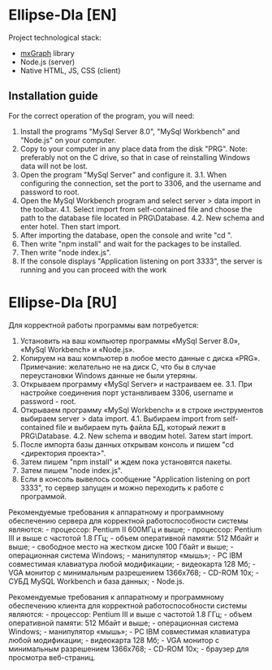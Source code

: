 # Ellipse-DIa [EN]
Project technological stack:
+ [mxGraph](https://github.com/jgraph/mxgraph?tab=readme-ov-file) library
+ Node.js (server)
+ Native HTML, JS, CSS (client)

## Installation guide
For the correct operation of the program, you will need:
1. Install the programs "MySql Server 8.0", "MySql Workbench" and "Node.js" on your computer.
2. Copy to your computer in any place data from the disk "PRG". Note: preferably not on the C drive, so that in case of reinstalling Windows data will not be lost.
3. Open the program "MySql Server" and configure it.
	3.1. When configuring the connection, set the port to 3306, and the username and password to root.
4. Open the MySql Workbench program and select server > data import in the toolbar. 
	4.1. Select import from self-contained file and choose the path to the database file located in PRG\Database.
	4.2. New schema and enter hotel. Then start import.
5. After importing the database, open the console and write "cd <project directory>".
6. Then write "npm install" and wait for the packages to be installed.
7. Then write "node index.js".
8. If the console displays "Application listening on port 3333", the server is running and you can proceed with the work

# Ellipse-DIa [RU]
Для корректной работы программы вам потребуется:

1. Установить на ваш компьютер программы «MySql Server 8.0», «MySql Workbench» и «Node.js».
2. Копируем на ваш компьютер в любое место данные с диска «PRG». Примечание: желательно не на диск C, что бы в случае переустановки Windows данные не были утеряны.
3. Открываем программу «MySql Server» и настраиваем ее.
	3.1. При настройке соединения порт устанвливаем 3306, username и password - root.
4. Открываем программу «MySql Workbench» и в строке инструментов выбираем server > data import. 
	4.1. Выбираем import from self-contained file и выбираем путь файла БД, который лежит в PRG\Database.
	4.2. New schema и вводим hotel. Затем start import.
5. После импорта базы данных открывам консоль и пишем "cd <директория проекта>".
6. Затем пишем "npm install" и ждем пока установятся пакеты.
7. Затем пишем "node index.js".
8. Если в консоль вывелось сообщение "Application listening on port 3333", то сервер запущен и можно переходить к работе с программой.

Рекомендуемые требования к аппаратному и программному обеспечению сервера для корректной работоспособности системы являются:
    	- процессор: Pentium II 600МГц и выше;
    	- процессор: Pentium III и выше с частотой 1.8 ГГц;
    	- объем оперативной памяти: 512 Мбайт и выше;
    	- свободное место на жестком диске 100 Гбайт и выше;
    	- операционная система Windows;
    	- манипулятор «мышь»;
    	- PC IBM совместимая клавиатура любой модификации;
    	- видеокарта 128 Мб;
    	- VGA монитор с минимальным разрешением 1366x768;
    	- CD-ROM 10х;
    	- СУБД MySQL Workbench и база данных;
    	- Node.js.
    	
Рекомендуемые требования к аппаратному и программному обеспечению клиента для корректной работоспособности системы являются:
    	- процессор: Pentium III и выше с частотой 1.8 ГГц;
    	- объем оперативной памяти: 512 Мбайт и выше;
    	- операционная система Windows;
    	- манипулятор «мышь»;
    	- PC IBM совместимая клавиатура любой модификации;
    	- видеокарта 128 Мб;
    	- VGA монитор с минимальным разрешением 1366x768;
    	- CD-ROM 10х;
    	- браузер для просмотра веб-страниц.
